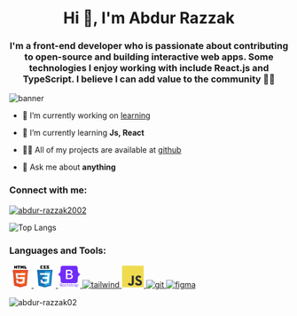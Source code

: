 <h1 align="center">Hi 👋, I'm Abdur Razzak</h1>
<h3 align="center">I'm a front-end developer who is passionate about contributing to open-source and building interactive web apps. Some technologies I enjoy working with include React.js and TypeScript. I believe I can add value to the community 🧑‍💻</h3>

![banner](https://media.licdn.com/dms/image/D5616AQGRBJiCbrj9Bg/profile-displaybackgroundimage-shrink_350_1400/0/1718800365241?e=1726704000&v=beta&t=JIBZYcnh4JgDQEJOOT-4K5cpMEO_KJKCfyFm7aFF8-w)

- 🔭 I’m currently working on [learning](https://github.com/abdur-razzak02?tab=repositories)

- 🌱 I’m currently learning **Js, React**

- 👨‍💻 All of my projects are available at [github](https://github.com/abdur-razzak02?tab=repositories)

- 💬 Ask me about **anything**


<h3 align="left">Connect with me:</h3>
<p align="left">
<a href="https://linkedin.com/in/abdur-razzak2002" target="blank"><img align="center" src="https://raw.githubusercontent.com/rahuldkjain/github-profile-readme-generator/master/src/images/icons/Social/linked-in-alt.svg" alt="abdur-razzak2002" height="30" width="40" /></a>
</p>

![Top Langs](https://github-readme-stats.vercel.app/api/top-langs/?username=myusername&theme=tokyonight)

<h3 align="left">Languages and Tools:</h3>
<p align="left"> <a href="https://www.w3.org/html/" target="_blank" rel="noreferrer"> <img src="https://raw.githubusercontent.com/devicons/devicon/master/icons/html5/html5-original-wordmark.svg" alt="html5" width="40" height="40"/> </a> <a href="https://www.w3schools.com/css/" target="_blank" rel="noreferrer"> <img src="https://raw.githubusercontent.com/devicons/devicon/master/icons/css3/css3-original-wordmark.svg" alt="css3" width="40" height="40"/> </a> <a href="https://getbootstrap.com" target="_blank" rel="noreferrer"> <img src="https://raw.githubusercontent.com/devicons/devicon/master/icons/bootstrap/bootstrap-plain-wordmark.svg" alt="bootstrap" width="40" height="40"/> </a> <a href="https://tailwindcss.com/" target="_blank" rel="noreferrer"> <img src="https://www.vectorlogo.zone/logos/tailwindcss/tailwindcss-icon.svg" alt="tailwind" width="40" height="40"/> </a>  <a href="https://developer.mozilla.org/en-US/docs/Web/JavaScript" target="_blank" rel="noreferrer"> <img src="https://raw.githubusercontent.com/devicons/devicon/master/icons/javascript/javascript-original.svg" alt="javascript" width="40" height="40"/> </a> <a href="https://git-scm.com/" target="_blank" rel="noreferrer"> <img src="https://www.vectorlogo.zone/logos/git-scm/git-scm-icon.svg" alt="git" width="40" height="40"/> </a> <a href="https://www.figma.com/" target="_blank" rel="noreferrer"> <img src="https://www.vectorlogo.zone/logos/figma/figma-icon.svg" alt="figma" width="40" height="40"/> </a> </p>
  
<p><img align="center" src="https://github-readme-streak-stats.herokuapp.com/?user=abdur-razzak02&" alt="abdur-razzak02" /></p>
